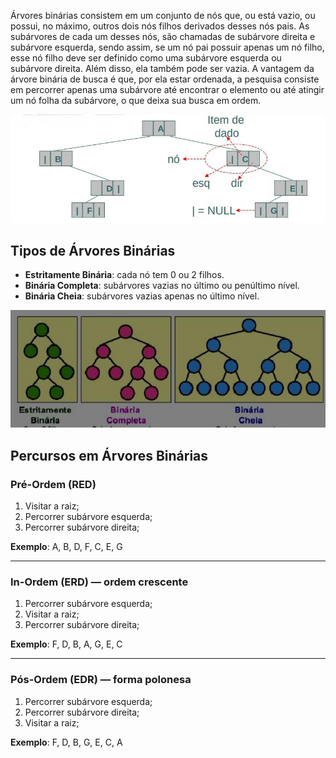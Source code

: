 Árvores binárias consistem em um conjunto de nós que, ou está vazio, ou possui, no máximo, outros dois nós filhos derivados desses nós pais. As subárvores de cada um desses nós, são chamadas de subárvore direita e subárvore esquerda, sendo assim, se um nó pai possuir apenas um nó filho, esse nó filho deve ser definido como uma subárvore esquerda ou subárvore direita. Além disso, ela também pode ser vazia. A vantagem da árvore binária de busca é que, por ela estar ordenada, a pesquisa consiste em percorrer apenas uma subárvore até encontrar o elemento ou até atingir um nó folha da subárvore, o que deixa sua busca em ordem.

![Árvore Binária](../media/representacao_arvore_binaria.png)

## Tipos de Árvores Binárias

- **Estritamente Binária**: cada nó tem 0 ou 2 filhos.
- **Binária Completa**: subárvores vazias no último ou penúltimo nível.
- **Binária Cheia**: subárvores vazias apenas no último nível.

![Tipos de Árvores Binárias](../media/tipos_arvores_binarias.png)

## Percursos em Árvores Binárias

### Pré-Ordem (RED)

1. Visitar a raiz;
2. Percorrer subárvore esquerda;
3. Percorrer subárvore direita;

**Exemplo**: A, B, D, F, C, E, G

---

### In-Ordem (ERD) — ordem crescente

1. Percorrer subárvore esquerda;
2. Visitar a raiz;
3. Percorrer subárvore direita;

**Exemplo**: F, D, B, A, G, E, C

---

### Pós-Ordem (EDR) — forma polonesa

1. Percorrer subárvore esquerda;
2. Percorrer subárvore direita;
3. Visitar a raiz;

**Exemplo**: F, D, B, G, E, C, A
